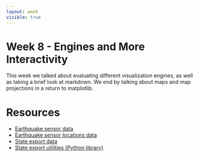 ```yaml
---
layout: week
visible: true
---
```


# Week 8 - Engines and More Interactivity

This week we talked about evaluating different visualization engines, as well
as taking a brief look at markdown.  We end by talking about maps and map
projections in a return to matplotlib.

# Resources

 * <a href='data/data_tohoku_norm_transpose.csv' download>Earthquake sensor data</a>
 * <a href='data/location.txt' download>Earthquake sensor locations data</a>
 * <a href='data/total_export.csv' download>State export data</a>
 * <a href='states_utils.py' download>State export utilities (Python library)</a>

